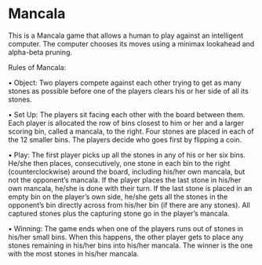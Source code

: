 Mancala
=======

This is a Mancala game that allows a human to play against an intelligent computer. 
The computer chooses its moves using a minimax lookahead and alpha-beta pruning. 

Rules of Mancala:

• Object:  Two players compete against each other trying to get as many stones as possible before one of the players clears his or her side of all its stones.

• Set Up:  The players sit facing each other with the board between them.  Each player is allocated the row of bins closest to him or her and a larger scoring bin, called a mancala, to the right.  Four stones are placed in each of the 12 smaller bins.  The players decide who goes first by flipping a coin.

• Play:  The first player picks up all the stones in any of his or her six bins.  He/she then places, consecutively, one stone in each bin to the right (counterclockwise) around the board, including his/her own mancala, but not the opponent’s mancala.  If the player places the last stone in his/her own mancala, he/she is done with their turn.  If the last stone is placed in an empty bin on the player’s own side, he/she gets all the stones in the opponent’s bin directly across from his/her bin (if there are any stones). All captured stones plus the capturing stone go in the player’s mancala.  

• Winning:  The game ends when one of the players runs out of stones in his/her small bins.  When this happens, the other player gets to place any stones remaining in his/her bins into his/her mancala.  The winner is the one with the most stones in his/her mancala.

